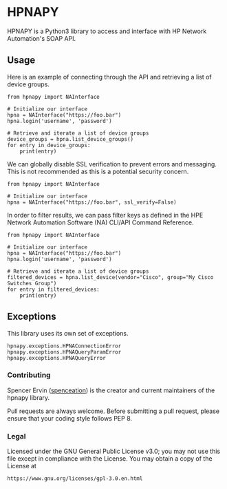 HPNAPY
===========
HPNAPY is a Python3 library to access and interface with HP Network Automation's SOAP API.

## Usage

Here is an example of connecting through the API and retrieving a list of device groups.
```
from hpnapy import NAInterface

# Initialize our interface
hpna = NAInterface("https://foo.bar")
hpna.login('username', 'password')

# Retrieve and iterate a list of device groups
device_groups = hpna.list_device_groups()
for entry in device_groups:
    print(entry)

```

We can globally disable SSL verification to prevent errors and messaging. This is not recommended as this is a potential security concern.
```
from hpnapy import NAInterface

# Initialize our interface
hpna = NAInterface("https://foo.bar", ssl_verify=False)

```

In order to filter results, we can pass filter keys as defined in the HPE Network Automation Software (NA) CLI/API Command Reference.

```
from hpnapy import NAInterface

# Initialize our interface
hpna = NAInterface("https://foo.bar")
hpna.login('username', 'password')

# Retrieve and iterate a list of device groups
filtered_devices = hpna.list_device(vendor="Cisco", group="My Cisco Switches Group")
for entry in filtered_devices:
    print(entry)

```

## Exceptions

This library uses its own set of exceptions.

```
hpnapy.exceptions.HPNAConnectionError
hpnapy.exceptions.HPNAQueryParamError
hpnapy.exceptions.HPNAQueryError
```

### Contributing ###

Spencer Ervin ([spenceation](https://github.com/spenceation)) is the creator and current maintainers of the hpnapy library.

Pull requests are always welcome. Before submitting a pull request, please ensure that your coding style follows PEP 8.

### Legal ###

Licensed under the GNU General Public License v3.0; you may not use this file except in compliance with the License. You may obtain a copy of the License at

    https://www.gnu.org/licenses/gpl-3.0.en.html
